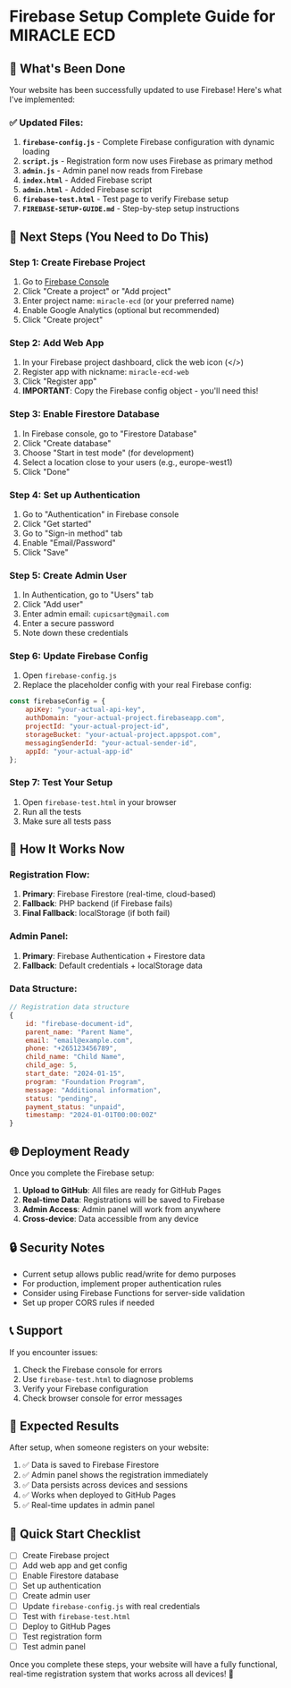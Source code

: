 # Firebase Setup Complete Guide for MIRACLE ECD

## 🎉 What's Been Done

Your website has been successfully updated to use Firebase! Here's what I've implemented:

### ✅ Updated Files:
1. **`firebase-config.js`** - Complete Firebase configuration with dynamic loading
2. **`script.js`** - Registration form now uses Firebase as primary method
3. **`admin.js`** - Admin panel now reads from Firebase
4. **`index.html`** - Added Firebase script
5. **`admin.html`** - Added Firebase script
6. **`firebase-test.html`** - Test page to verify Firebase setup
7. **`FIREBASE-SETUP-GUIDE.md`** - Step-by-step setup instructions

## 🚀 Next Steps (You Need to Do This)

### Step 1: Create Firebase Project
1. Go to [Firebase Console](https://console.firebase.google.com/)
2. Click "Create a project" or "Add project"
3. Enter project name: `miracle-ecd` (or your preferred name)
4. Enable Google Analytics (optional but recommended)
5. Click "Create project"

### Step 2: Add Web App
1. In your Firebase project dashboard, click the web icon (</>)
2. Register app with nickname: `miracle-ecd-web`
3. Click "Register app"
4. **IMPORTANT**: Copy the Firebase config object - you'll need this!

### Step 3: Enable Firestore Database
1. In Firebase console, go to "Firestore Database"
2. Click "Create database"
3. Choose "Start in test mode" (for development)
4. Select a location close to your users (e.g., europe-west1)
5. Click "Done"

### Step 4: Set up Authentication
1. Go to "Authentication" in Firebase console
2. Click "Get started"
3. Go to "Sign-in method" tab
4. Enable "Email/Password"
5. Click "Save"

### Step 5: Create Admin User
1. In Authentication, go to "Users" tab
2. Click "Add user"
3. Enter admin email: `cupicsart@gmail.com`
4. Enter a secure password
5. Note down these credentials

### Step 6: Update Firebase Config
1. Open `firebase-config.js`
2. Replace the placeholder config with your real Firebase config:

```javascript
const firebaseConfig = {
    apiKey: "your-actual-api-key",
    authDomain: "your-actual-project.firebaseapp.com",
    projectId: "your-actual-project-id",
    storageBucket: "your-actual-project.appspot.com",
    messagingSenderId: "your-actual-sender-id",
    appId: "your-actual-app-id"
};
```

### Step 7: Test Your Setup
1. Open `firebase-test.html` in your browser
2. Run all the tests
3. Make sure all tests pass

## 🔧 How It Works Now

### Registration Flow:
1. **Primary**: Firebase Firestore (real-time, cloud-based)
2. **Fallback**: PHP backend (if Firebase fails)
3. **Final Fallback**: localStorage (if both fail)

### Admin Panel:
1. **Primary**: Firebase Authentication + Firestore data
2. **Fallback**: Default credentials + localStorage data

### Data Structure:
```javascript
// Registration data structure
{
    id: "firebase-document-id",
    parent_name: "Parent Name",
    email: "email@example.com",
    phone: "+265123456789",
    child_name: "Child Name",
    child_age: 5,
    start_date: "2024-01-15",
    program: "Foundation Program",
    message: "Additional information",
    status: "pending",
    payment_status: "unpaid",
    timestamp: "2024-01-01T00:00:00Z"
}
```

## 🌐 Deployment Ready

Once you complete the Firebase setup:

1. **Upload to GitHub**: All files are ready for GitHub Pages
2. **Real-time Data**: Registrations will be saved to Firebase
3. **Admin Access**: Admin panel will work from anywhere
4. **Cross-device**: Data accessible from any device

## 🔒 Security Notes

- Current setup allows public read/write for demo purposes
- For production, implement proper authentication rules
- Consider using Firebase Functions for server-side validation
- Set up proper CORS rules if needed

## 📞 Support

If you encounter issues:

1. Check the Firebase console for errors
2. Use `firebase-test.html` to diagnose problems
3. Verify your Firebase configuration
4. Check browser console for error messages

## 🎯 Expected Results

After setup, when someone registers on your website:

1. ✅ Data is saved to Firebase Firestore
2. ✅ Admin panel shows the registration immediately
3. ✅ Data persists across devices and sessions
4. ✅ Works when deployed to GitHub Pages
5. ✅ Real-time updates in admin panel

## 🚀 Quick Start Checklist

- [ ] Create Firebase project
- [ ] Add web app and get config
- [ ] Enable Firestore database
- [ ] Set up authentication
- [ ] Create admin user
- [ ] Update `firebase-config.js` with real credentials
- [ ] Test with `firebase-test.html`
- [ ] Deploy to GitHub Pages
- [ ] Test registration form
- [ ] Test admin panel

Once you complete these steps, your website will have a fully functional, real-time registration system that works across all devices! 🎉 
